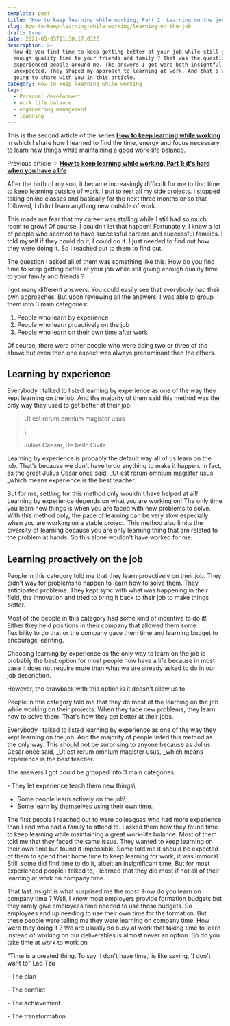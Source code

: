 ```yaml
---
template: post
title: 'How to keep learning while working, Part 2: Learning on the job.'
slug: how-to-keep-learning-while-working/learning-on-the-job
draft: true
date: 2021-05-05T11:30:17.032Z
description: >-
  How do you find time to keep getting better at your job while still giving
  enough quality time to your friends and family ? That was the question I asked
  experienced people around me. The answers I got were both insightful and
  unexpected. They shaped my approach to learning at work. And that's what I am
  going to share with you in this article.
category: How to keep learning while working
tags:
  - Personal development
  - work life balance
  - engineering management
  - learning
---
```

This is the second article of the series [**How to keep learning while working**](/category/how-to-keep-learning-while-working/) in which I share how I learned to find the time, energy and focus necessary to learn new things while maintaining a good work-life balance.

Previous article ☞ [**How to keep learning while working, Part 1: it's hard when you have a life**](/how-to-keep-learning-while-working/its-hard-when-you-have-a-life)

After the birth of my son, it became increasingly difficult for me to find time to keep learning outside of work. I put to rest all my side projects. I stopped taking online classes and basically for the next three months or so that followed, I didn’t learn anything new outside of work.

This made me fear that my career was stalling while I still had so much room to grow! Of course, I couldn't let that happen! Fortunately, I knew a lot of people who seemed to have successful careers and successful families. I told myself if they could do it, I could do it. I just needed to find out how they were doing it. So I reached out to them to find out.

The question I asked all of them was something like this: How do you find time to keep getting better at your job while still giving enough quality time to your family and friends ?

I got many different answers. You could easily see that everybody had their own approaches. But upon reviewing all the answers, I was able to group them into 3 main categories:

1. People who learn by experience
2. People who learn proactively on the job
3. People who learn on their own time after work

Of course, there were other people who were doing two or three of the above but even then one aspect was always predominant than the others.

## Learning by experience

Everybody I talked to listed learning by experience as one of the way they kept learning on the job. And the majority of them said this method was the only way they used to get better at their job.

> Ut est rerum omnium magister usus 
>
> \
>
>
> Julius Caesar, De bello Civile

Learning by experience is probably the default way all of us learn on the job. That's because we don't have to do anything to make it happen. In fact, as the great Julius Cesar once said, _Ut est rerum omnium magister usus _which means experience is the best teacher.

But for me, settling for this method only wouldn't have helped at all! Learning by experience depends on what you are working on! The only time you learn new things is when you are faced with new problems to solve. With this method only, the pace of learning can be very slow especially when you are working on a stable project. This method also limits the diversity of learning because you are only learning thing that are related to the problem at hands. So this alone wouldn't have worked for me.

## Learning proactively on the job

People in this category told me that they learn proactively on their job. They didn't way for problems to happen to learn how to solve them. They anticipated problems. They kept sync with what was happening in their field, the innovation and tried to bring it back to their job to make things better.

Most of the people in this category had some kind of incentive to do it! Either they held positions in their company that allowed them some flexibility to do that or the company gave them time and learning budget to encourage learning.



Choosing learning by experience as the only way to learn on the job is probably the best option for most people how have a life because in most case it does not require more than what we are already asked to do in our job description.

However, the drawback with this option is it doesn't allow us to

People in this category told me that they do most of the learning on the job while working on their projects. When they face new problems, they learn how to solve them. That's how they get better at their jobs.

Everybody I talked to listed learning by experience as one of the way they kept learning on the job. And the majority of people listed this method as the only way. This should not be surprising to anyone because as Julius Cesar once said, _Ut est rerum omnium magister usus, _which means experience is the best teacher.

The answers I got could be grouped into 3 main categories:

\- They let experience teach them new things\

* Some people learn actively on the job\
* Some learn by themselves using their own time.

The first people I reached out to were colleagues who had more experience than I and who had a family to attend to. I asked them how they found time to keep learning while maintaining a great work-life balance. Most of them told me that they faced the same issue. They wanted to keep learning on their own time but found it impossible. Some told me it should be expected of them to spend their home time to keep learning for work, it was immoral. Still, some did find time to do it, albeit an insignificant time. But for most experienced people I talked to, I learned that they did most if not all of their learning at work on company time.

That last insight is what surprised me the most. How do you learn on company time ? Well, I know most employers provide formation budgets but they rarely give employees time needed to use those budgets. So employees end up needing to use their own time for the formation. But these people were telling me they were learning on company time. How were they doing it ?  We are usually so busy at work that taking time to learn instead of working on our deliverables is almost never an option. So do you take time at work to work on

"Time is a created thing. To say 'I don't have time,' is like saying, 'I don't want to" Lao Tzu

\- The plan

\- The conflict

\- The achievement

\- The transformation
